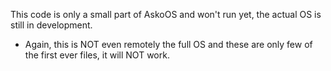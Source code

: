 This code is only a small part of AskoOS and won't run yet, the actual OS is still in development.


- Again, this is NOT even remotely the full OS and these are only few of the first ever files, it will NOT work. 